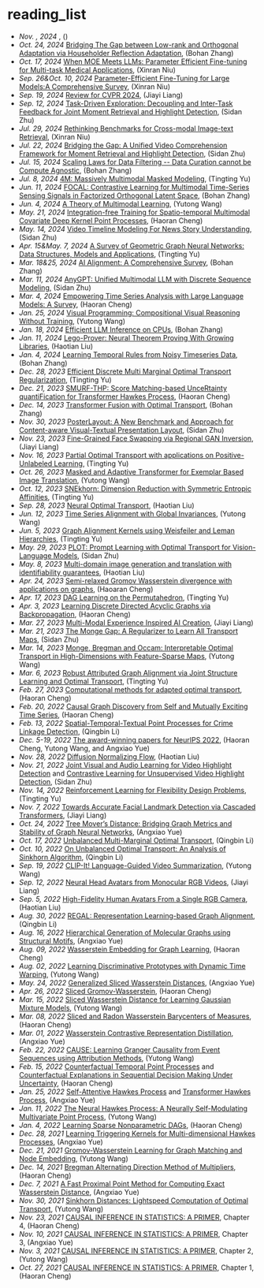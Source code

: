# reading_list
* _Nov. , 2024_ [](), ()
* _Oct. 24, 2024_ [Bridging The Gap between Low-rank and Orthogonal Adaptation via Householder Reflection Adaptation](https://arxiv.org/abs/2405.17484), (Bohan Zhang)
* _Oct. 17, 2024_ [When MOE Meets LLMs: Parameter Efficient Fine-tuning for Multi-task Medical Applications](https://dl.acm.org/doi/pdf/10.1145/3626772.3657722), (Xinran Niu)
* _Sep. 26&Oct. 10, 2024_ [Parameter-Efficient Fine-Tuning for Large Models:A Comprehensive Survey](https://arxiv.org/pdf/2403.14608), (Xinran Niu)
* _Sep. 19, 2024_ [Review for CVPR 2024](), (Jiayi Liang)
* _Sep. 12, 2024_ [Task-Driven Exploration: Decoupling and Inter-Task Feedback for Joint Moment Retrieval and Highlight Detection](https://openaccess.thecvf.com/content/CVPR2024/html/Yang_Task-Driven_Exploration_Decoupling_and_Inter-Task_Feedback_for_Joint_Moment_Retrieval_CVPR_2024_paper.html), (Sidan Zhu)
* _Jul. 29, 2024_ [Rethinking Benchmarks for Cross-modal Image-text Retrieval](https://dl.acm.org/doi/abs/10.1145/3539618.3591758?casa_token=159CQgtWd8YAAAAA:tlPubgCVZJTuLrdgX2kHPtvbUWuBy3-bLN9SyHjan5lJncLOB0g0JWfEDFZxf42rMUEg3TjZsxDetQI), (Xinran Niu)
* _Jul. 22, 2024_ [Bridging the Gap: A Unified Video Comprehension Framework for Moment Retrieval and Highlight Detection](https://openaccess.thecvf.com/content/CVPR2024/html/Xiao_Bridging_the_Gap_A_Unified_Video_Comprehension_Framework_for_Moment_CVPR_2024_paper.html), (Sidan Zhu)
* _Jul. 15, 2024_ [Scaling Laws for Data Filtering -- Data Curation cannot be Compute Agnostic](https://arxiv.org/abs/2404.07177), (Bohan Zhang)
* _Jul. 8, 2024_ [4M: Massively Multimodal Masked Modeling](https://papers.nips.cc/paper_files/paper/2023/hash/b6446566965fa38e183650728ab70318-Abstract-Conference.html), (Tingting Yu)
* _Jun. 11, 2024_ [FOCAL: Contrastive Learning for Multimodal Time-Series Sensing Signals in Factorized Orthogonal Latent Space](https://papers.nips.cc/paper_files/paper/2023/hash/93e98ddf39a9beb0a97fbbe56a986c80-Abstract-Conference.html), (Bohan Zhang)
* _Jun. 4, 2024_ [A Theory of Multimodal Learning](https://papers.nips.cc/paper_files/paper/2023/hash/b316495425d076b4abffc065a64c2cca-Abstract-Conference.html), (Yutong Wang)
* _May. 21, 2024_ [Integration-free Training for Spatio-temporal Multimodal Covariate Deep Kernel Point Processes](https://papers.nips.cc/paper_files/paper/2023/hash/4eb2c0adafbe71269f3a772c130f9e53-Abstract-Conference.html), (Haoran Cheng)
* _May. 14, 2024_ [Video Timeline Modeling For News Story Understanding](https://proceedings.neurips.cc/paper_files/paper/2023/hash/5a0f92efaa8f0cd67992caf6b2fa2bac-Abstract-Datasets_and_Benchmarks.html), (Sidan Zhu)
* _Apr. 15&May. 7, 2024_ [A Survey of Geometric Graph Neural Networks: Data Structures, Models and Applications](https://arxiv.org/abs/2403.00485), (Tingting Yu)
* _Mar. 18&25, 2024_ [AI Alignment: A Comprehensive Survey](https://arxiv.org/pdf/2310.19852.pdf), (Bohan Zhang)
* _Mar. 11, 2024_ [AnyGPT: Unified Multimodal LLM with Discrete Sequence Modeling](https://arxiv.org/pdf/2402.12226.pdf), (Sidan Zhu)
* _Mar. 4, 2024_ [Empowering Time Series Analysis with Large Language Models: A Survey](https://arxiv.org/pdf/2402.03182.pdf), (Haoran Cheng)
* _Jan. 25, 2024_ [Visual Programming: Compositional Visual Reasoning Without Training](https://openaccess.thecvf.com/content/CVPR2023/html/Gupta_Visual_Programming_Compositional_Visual_Reasoning_Without_Training_CVPR_2023_paper.html), (Yutong Wang)
* _Jan. 18, 2024_ [Efficient LLM Inference on CPUs](https://arxiv.org/pdf/2311.00502.pdf), (Bohan Zhang)
* _Jan. 11, 2024_ [Lego-Prover: Neural Theorem Proving With Growing Libraries](https://arxiv.org/pdf/2310.00656.pdf), (Haotian Liu)
* _Jan. 4, 2024_ [Learning Temporal Rules from Noisy Timeseries Data](https://arxiv.org/abs/2202.05403), (Bohan Zhang)
* _Dec. 28, 2023_ [Efficient Discrete Multi Marginal Optimal Transport Regularization](https://openreview.net/forum?id=R98ZfMt-jE), (Tingting Yu)
* _Dec. 21, 2023_ [SMURF-THP: Score Matching-based UnceRtainty quantiFication for Transformer Hawkes Process](https://openreview.net/pdf?id=ZeEkuTENLH), (Haoran Cheng)
* _Dec. 14, 2023_ [Transformer Fusion with Optimal Transport](https://arxiv.org/pdf/2310.05719.pdf), (Bohan Zhang)
* _Nov. 30, 2023_ [PosterLayout: A New Benchmark and Approach for Content-aware Visual-Textual Presentation Layout](https://arxiv.org/abs/2303.15937), (Sidan Zhu)
* _Nov. 23, 2023_ [Fine-Grained Face Swapping via Regional GAN Inversion](https://arxiv.org/abs/2211.14068), (Jiayi Liang)
* _Nov. 16, 2023_ [Partial Optimal Transport with applications on Positive-Unlabeled Learning](https://proceedings.neurips.cc/paper/2020/file/1e6e25d952a0d639b676ee20d0519ee2-Paper.pdf), (Tingting Yu)
* _Oct. 26, 2023_ [Masked and Adaptive Transformer for Exemplar Based Image Translation](https://arxiv.org/abs/2303.17123), (Yutong Wang)
* _Oct. 12, 2023_ [SNEkhorn: Dimension Reduction with Symmetric Entropic Affinities](https://arxiv.org/pdf/2305.13797.pdf), (Tingting Yu)
* _Sep. 28, 2023_ [Neural Optimal Transport](https://openreview.net/forum?id=d8CBRlWNkqH), (Haotian Liu)
* _Jun. 12, 2023_ [Time Series Alignment with Global Invariances](https://arxiv.org/pdf/2002.03848.pdf), (Yutong Wang)
* _Jun. 5, 2023_ [Graph Alignment Kernels using Weisfeiler and Leman Hierarchies](https://www.lix.polytechnique.fr/~nikolentzos/files/gawl_aistats23.pdf), (Tingting Yu)
* _May. 29, 2023_ [PLOT: Prompt Learning with Optimal Transport for Vision-Language Models](https://arxiv.org/pdf/2210.01253.pdf), (Sidan Zhu)
* _May. 8, 2023_ [Multi-domain image generation and translation with identifiability guarantees](https://openreview.net/forum?id=U2g8OGONA_V), (Haotian Liu)
* _Apr. 24, 2023_ [Semi-relaxed Gromov Wasserstein divergence with applications on graphs](https://arxiv.org/abs/2110.02753), (Haoaran Cheng)
* _Apr. 17, 2023_ [DAG Learning on the Permutahedron](https://arxiv.org/pdf/2301.11898.pdf), (Tingting Yu)
* _Apr. 3, 2023_ [Learning Discrete Directed Acyclic Graphs via Backpropagation](https://arxiv.org/pdf/2210.15353.pdf), (Haoran Cheng)
* _Mar. 27, 2023_ [Multi-Modal Experience Inspired AI Creation](https://arxiv.org/pdf/2209.02427.pdf), (Jiayi Liang)
* _Mar. 21, 2023_ [The Monge Gap: A Regularizer to Learn All Transport Maps](https://arxiv.org/pdf/2302.04953.pdf), (Sidan Zhu)
* _Mar. 14, 2023_ [Monge, Bregman and Occam: Interpretable Optimal Transport in High-Dimensions with Feature-Sparse Maps](https://arxiv.org/pdf/2302.04065.pdf), (Yutong Wang)
* _Mar. 6, 2023_ [Robust Attributed Graph Alignment via Joint Structure Learning and Optimal Transport](https://arxiv.org/pdf/2301.12721.pdf), (Tingting Yu)
* _Feb. 27, 2023_ [Computational methods for adapted optimal transport](https://arxiv.org/abs/2203.05005), (Haoran Cheng)
* _Feb. 20, 2022_ [Causal Graph Discovery from Self and Mutually Exciting Time Series](https://arxiv.org/abs/2106.02600), (Haoran Cheng)
* _Feb. 13, 2022_ [Spatial-Temporal-Textual Point Processes for Crime Linkage Detection](https://arxiv.org/pdf/1902.00440.pdf), (Qingbin Li)
* _Dec. 5-19, 2022_ [The award-winning papers for NeurIPS 2022](https://blog.neurips.cc/2022/11/21/announcing-the-neurips-2022-awards), (Haoran Cheng, Yutong Wang, and Angxiao Yue)
* _Nov. 28, 2022_ [Diffusion Normalizing Flow](https://proceedings.neurips.cc/paper/2021/hash/876f1f9954de0aa402d91bb988d12cd4-Abstract.html), (Haotian Liu)
* _Nov. 21, 2022_ [Joint Visual and Audio Learning for Video Highlight Detection](https://openaccess.thecvf.com/content/ICCV2021/papers/Badamdorj_Joint_Visual_and_Audio_Learning_for_Video_Highlight_Detection_ICCV_2021_paper.pdf) and [Contrastive Learning for Unsupervised Video Highlight Detection](https://openaccess.thecvf.com/content/CVPR2022/papers/Badamdorj_Contrastive_Learning_for_Unsupervised_Video_Highlight_Detection_CVPR_2022_paper.pdf), (Sidan Zhu)
* _Nov. 14, 2022_ [Reinforcement Learning for Flexibility Design Problems](https://arxiv.org/pdf/2101.00355.pdf), (Tingting Yu)
* _Nov. 7, 2022_ [Towards Accurate Facial Landmark Detection via Cascaded Transformers](https://openaccess.thecvf.com/content/CVPR2022/html/Li_Towards_Accurate_Facial_Landmark_Detection_via_Cascaded_Transformers_CVPR_2022_paper.html), (Jiayi Liang)
* _Oct. 24, 2022_ [Tree Mover’s Distance: Bridging Graph Metrics and Stability of Graph Neural Networks](https://arxiv.org/pdf/2210.01906.pdf), (Angxiao Yue)
* _Oct. 17, 2022_ [Unbalanced Multi-Marginal Optimal Transport](https://arxiv.org/pdf/2103.10854.pdf), (Qingbin Li)
* _Oct. 10, 2022_ [On Unbalanced Optimal Transport: An Analysis of Sinkhorn Algorithm](https://proceedings.mlr.press/v119/pham20a/pham20a.pdf), (Qingbin Li)
* _Sep. 19, 2022_ [CLIP-It! Language-Guided Video Summarization](https://proceedings.neurips.cc/paper/2021/hash/7503cfacd12053d309b6bed5c89de212-Abstract.html), (Yutong Wang)
* _Sep. 12, 2022_ [Neural Head Avatars from Monocular RGB Videos](https://openaccess.thecvf.com/content/CVPR2022/html/Grassal_Neural_Head_Avatars_From_Monocular_RGB_Videos_CVPR_2022_paper.html), (Jiayi Liang)
* _Sep. 5, 2022_ [High-Fidelity Human Avatars From a Single RGB Camera](https://openaccess.thecvf.com/content/CVPR2022/html/Zhao_High-Fidelity_Human_Avatars_From_a_Single_RGB_Camera_CVPR_2022_paper.html), (Haotian Liu)
* _Aug. 30, 2022_ [REGAL: Representation Learning-based Graph Alignment](https://dl.acm.org/doi/pdf/10.1145/3269206.3271788), (Qingbin Li)
* _Aug. 16, 2022_ [Hierarchical Generation of Molecular Graphs using Structural Motifs](https://proceedings.mlr.press/v119/jin20a.html), (Angxiao Yue)
* _Aug. 09, 2022_ [Wasserstein Embedding for Graph Learning](https://arxiv.org/abs/2006.09430), (Haoran Cheng)
* _Aug. 02, 2022_ [Learning Discriminative Prototypes with Dynamic Time Warping](https://openaccess.thecvf.com/content/CVPR2021/papers/Chang_Learning_Discriminative_Prototypes_With_Dynamic_Time_Warping_CVPR_2021_paper.pdf), (Yutong Wang)
* _May. 24, 2022_ [Generalized Sliced Wasserstein Distances](https://proceedings.neurips.cc/paper/2019/file/f0935e4cd5920aa6c7c996a5ee53a70f-Paper.pdf), (Angxiao Yue)
* _Apr. 26, 2022_ [Sliced Gromov-Wasserstein](https://openreview.net/pdf?id=ByllaSHl8H), (Haoran Cheng)
* _Mar. 15, 2022_ [Sliced Wasserstein Distance for Learning Gaussian Mixture Models](https://openaccess.thecvf.com/content_cvpr_2018/papers/Kolouri_Sliced_Wasserstein_Distance_CVPR_2018_paper.pdf), (Yutong Wang)
* _Mar. 08, 2022_ [Sliced and Radon Wasserstein Barycenters of Measures](https://hal.archives-ouvertes.fr/hal-00881872/document), (Haoran Cheng)
* _Mar. 01, 2022_ [Wasserstein Contrastive Representation Distillation](https://openaccess.thecvf.com/content/CVPR2021/html/Chen_Wasserstein_Contrastive_Representation_Distillation_CVPR_2021_paper.html), (Angxiao Yue)
* _Feb. 22, 2022_ [CAUSE: Learning Granger Causality from Event Sequences using Attribution Methods](https://arxiv.org/pdf/2002.07906.pdf), (Yutong Wang)
* _Feb. 15, 2022_ [Counterfactual Temporal Point Processes](https://arxiv.org/pdf/2111.07603.pdf) and [Counterfactual Explanations in Sequential Decision Making Under Uncertainty](https://proceedings.neurips.cc/paper/2021/file/fd0a5a5e367a0955d81278062ef37429-Paper.pdf), (Haoran Cheng)
* _Jan. 25, 2022_ [Self-Attentive Hawkes Process](http://proceedings.mlr.press/v119/zhang20q.html) and [Transformer Hawkes Process](https://arxiv.org/pdf/2002.09291.pdf), (Angxiao Yue)
* _Jan. 11, 2022_ [The Neural Hawkes Process: A Neurally Self-Modulating Multivariate Point Process](https://proceedings.neurips.cc/paper/2017/file/6463c88460bd63bbe256e495c63aa40b-Paper.pdf), (Yutong Wang)
* _Jan. 4, 2022_ [Learning Sparse Nonparametric DAGs](http://proceedings.mlr.press/v108/zheng20a/zheng20a.pdf), (Haoran Cheng)
* _Dec. 28, 2021_ [Learning Triggering Kernels for Multi-dimensional Hawkes Processes](http://proceedings.mlr.press/v28/zhou13.pdf), (Angxiao Yue)
* _Dec. 21, 2021_ [Gromov-Wasserstein Learning for Graph Matching and Node Embedding](http://proceedings.mlr.press/v97/xu19b/xu19b.pdf), (Yutong Wang)
* _Dec. 14, 2021_ [Bregman Alternating Direction Method of Multipliers](https://arxiv.org/pdf/1306.3203.pdf), (Haoran Cheng)
* _Dec. 7, 2021_ [A Fast Proximal Point Method for Computing Exact Wasserstein Distance](http://proceedings.mlr.press/v115/xie20b/xie20b.pdf), (Angxiao Yue)
* _Nov. 30, 2021_ [Sinkhorn Distances: Lightspeed Computation of Optimal Transport](https://proceedings.neurips.cc/paper/2013/file/af21d0c97db2e27e13572cbf59eb343d-Paper.pdf), (Yutong Wang)
* _Nov. 23, 2021_ [CAUSAL INFERENCE IN STATISTICS: A PRIMER](http://bayes.cs.ucla.edu/PRIMER/), Chapter 4, (Haoran Cheng)
* _Nov. 10, 2021_ [CAUSAL INFERENCE IN STATISTICS: A PRIMER](http://bayes.cs.ucla.edu/PRIMER/), Chapter 3, (Angxiao Yue)
* _Nov. 3, 2021_ [CAUSAL INFERENCE IN STATISTICS: A PRIMER](http://bayes.cs.ucla.edu/PRIMER/), Chapter 2, (Yutong Wang)
* _Oct. 27, 2021_ [CAUSAL INFERENCE IN STATISTICS: A PRIMER](http://bayes.cs.ucla.edu/PRIMER/), Chapter 1, (Haoran Cheng)
